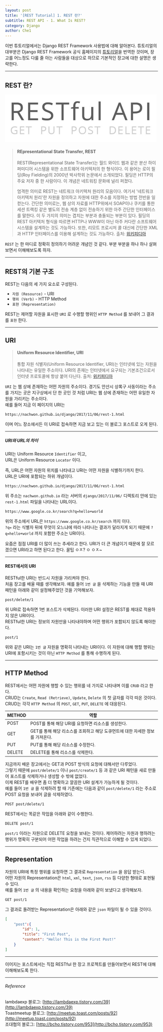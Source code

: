 ```yaml
---
layout: post
title: '[REST Tutorial] 1. REST 란?'
subtitle: REST API - 1. What Is REST?
category: Django
author: Che1
---
```




이번 튜토리얼에서는 Django REST Framework 사용법에 대해 알아본다. 튜토리얼의 대부분은 Django REST Framework 공식 홈페이지의 [튜토리얼](http://www.django-rest-framework.org/tutorial/1-serialization/)을 번역한 것이며, 장고를 어느정도 다룰 줄 아는 사람들을 대상으로 하므로 기본적인 장고에 대한 설명은 생략한다.

- - -

## REST 란?

<img width="500px" src="/img/rest/restful_api.jpg" style="box-shadow:none;"> 

> #### REpresentational State Transfer, REST
>
> REST(Representational State Transfer)는 월드 와이드 웹과 같은 분산 하이퍼미디어 시스템을 위한 소프트웨어 아키텍처의 한 형식이다. 이 용어는 로이 필딩(Roy Fielding)의 2000년 박사학위 논문에서 소개되었다. 필딩은 HTTP의 주요 저자 중 한 사람이다. 이 개념은 네트워킹 문화에 널리 퍼졌다.
> 
> 엄격한 의미로 REST는 네트워크 아키텍처 원리의 모음이다. 여기서 '네트워크 아키텍처 원리'란 자원을 정의하고 자원에 대한 주소를 지정하는 방법 전반을 일컫는다. 간단한 의미로는, 웹 상의 자료를 HTTP위에서 SOAP이나 쿠키를 통한 세션 트랙킹 같은 별도의 전송 계층 없이 전송하기 위한 아주 간단한 인터페이스를 말한다. 이 두 가지의 의미는 겹치는 부분과 충돌되는 부분이 있다. 필딩의 REST 아키텍처 형식을 따르면 HTTP나 WWW이 아닌 아주 커다란 소프트웨어 시스템을 설계하는 것도 가능하다. 또한, 리모트 프로시저 콜 대신에 간단한 XML과 HTTP 인터페이스를 이용해 설계하는 것도 가능하다. 
> 출처: [위키피디아](https://ko.wikipedia.org/wiki/REST)

`REST` 는 한 마디로 정확히 정의하기 어려운 개념인 것 같다. 부분 부분을 하나 하나 살펴보면서 이해해보도록 하자.

- - -

## REST의 기본 구조

REST는 다음의 세 가지 요소로 구성된다.

- `자원 (Resource)` - URI
- `행위 (Verb)` - HTTP Method
- `표현 (Representation)`

REST는 제어할 자원을 표시한 `URI` 로 수행할 행위인 `HTTP Method` 를 보내어 그 결과를 `표현` 한다. 

- - -

## URI

> #### Uniform Resource Identifier, URI
>
> 통합 자원 식별자(Uniform Resource Identifier, URI)는 인터넷에 있는 자원을 나타내는 유일한 주소이다. URI의 존재는 인터넷에서 요구되는 기본조건으로서 인터넷 프로토콜에 항상 붙어 다닌다.
> 출처: [위키피디아](https://ko.wikipedia.org/wiki/%ED%86%B5%ED%95%A9_%EC%9E%90%EC%9B%90_%EC%8B%9D%EB%B3%84%EC%9E%90)

`URI` 는 웹 상에 존재하는 어떤 자원의 주소이다. 경기도 안산시 상록구 사동이라는 주소를 가지는 곳은 지구상에서 단 한 곳인 것 처럼 URI는 웹 상에 존재하는 어떤 유일한 자원을 가리키는 주소이다.  
예를 들어 지금 이 페이지의 URI는 
```
https://nachwon.github.io/django/2017/11/06/rest-1.html
```

이며 어느 장소에서든 이 URI로 접속하면 지금 보고 있는 이 블로그 포스트로 오게 된다.

- - -

##### URI와 URL의 차이

URI는 Uniform Resource `Identifier` 이고,  
URL은 Uniform Resource `Locator` 이다.  

즉, URL은 어떤 자원의 위치를 나타내고 URI는 어떤 자원을 식별하기까지 한다.  
URL은 URI에 포함되는 하위 개념이다.  

```
https://nachwon.github.io/django/2017/11/06/rest-1.html
```

위 주소는 `nachwon.github.io` 라는 서버의 `django/2017/11/06/` 디렉토리 안에 있는 `rest-1.html` 파일을 나타내는 URL이다.


```
https://www.google.co.kr/search?q=hello+world
```

위의 주소에서 URL은 `https://www.google.co.kr/search` 까지 이다.  
`?q=` 라는 식별자 뒤에 무엇이 오느냐에 따라 나타나는 결과가 달라지게 되기 때문에 `?q=hello+world` 까지 포함한 주소는 URI이다.  

요즘은 점점 URI를 더 많이 쓰는 추세라고 한다. URI가 더 큰 개념이기 때문에 잘 모르겠으면 URI라고 하면 된다고 한다. 꿀팁 ㅇㅈ? ㅇ ㅇㅈ~

- - -

#### REST에서의 URI

RESTful한 URI는 반드시 자원을 가리켜야 한다.  
처음 장고를 배울 때를 생각해보자. 예를 들어 `1번 글` 을 삭제하는 기능을 만들 때 URI 패턴을 아래와 같이 설정해주었던 것을 기억해보자.  

```
post/delete/1
```

위 URI로 접속하면 1번 포스트가 삭제된다. 이러한 URI 설정은 REST를 제대로 적용하지 않은 URI이다.  
RESTful한 URI는 정보의 자원만을 나타내야하며 어떤 행위가 포함되지 않도록 해야한다.  

```
post/1
```

위와 같은 URI는 `1번 글` 자원을 명확히 나타내는 URI이다. 이 자원에 대해 행할 행위는 URI에 포함시키는 것이 아닌 `HTTP Method` 를 통해 수행하게 된다.

- - -

## HTTP Method

REST에서는 어떤 자원에 행할 수 있는 행위를 네 가지로 나타내며 이를 `CRUD` 라고 한다.  
CRUD는 `Create`, `Read (Retrieve)`, `Update`, `Delete` 의 첫 글자를 각각 따온 것이다.  
CRUD는 각각 `HTTP Method` 의 `POST`, `GET`, `PUT`, `DELETE` 에 대응된다.  

<table class="table table-striped table-bordered">
    <thead>
        <tr>
            <th>METHOD</th>
            <th>역할</th>
        </tr>
    </thead>
    <tbody>
        <tr>
            <td>POST</td>
            <td>POST를 통해 해당 URI를 요청하면 리소스를 생성한다.</td>
        </tr>
        <tr>
            <td>GET</td>
            <td>GET를 통해 해당 리소스를 조회하고 해당 도큐먼트에 대한 자세한 정보를 가져온다.</td>
        </tr>
        <tr>
            <td>PUT</td>
            <td>PUT를 통해 해당 리소스를 수정한다.</td>
        </tr>
        <tr>
            <td>DELETE</td>
            <td>DELETE를 통해 리소스를 삭제한다.</td>
        </tr>
    </tbody>
</table>

지금까지 배운 장고에서는 GET과 POST 방식의 요청에 대해서만 다루었다.  
그렇기 때문에 `post/delete/1` 이나 `post/create/1` 등 과 같은 URI 패턴을 새로 만들어 포스트를 삭제하거나 생성할 수 밖에 없었다.  
이제 REST를 배우면 좀 더 명확하고 깔끔한 URI 설계가 가능하게 될 것이다.  
예를 들어 `1번 글` 을 삭제하려 할 때 기존에는 다음과 같이 `post/delete/1` 라는 주소로 POST 요청을 보내어 글을 삭제하였다. 

```
POST post/delete/1
```

REST에서는 똑같은 작업을 아래와 같이 수행한다.

```
DELETE post/1
```

`post/1` 이라는 자원으로 DELETE 요청을 보내는 것이다. 제어하려는 자원과 행하려는 행위가 명확히 구분되어 어떤 작업을 하려는 건지 직관적으로 이해할 수 있게 되었다.

- - -

## Representation

자원의 URI에 특정 행위를 요청하면 그 결과로 `Representation` 을 응답 받는다.  
어떤 자원의 Representation은 `html`, `xml`, `text`, `json`, `rss` 등 다양한 형태로 표현될 수 있다.  
예를 들어 `1번 글` 의 내용을 확인하는 요청을 아래와 같이 보냈다고 생각해보자.

```
GET post/1
```

그 결과로 돌려받는 Representation은 아래와 같은 `json` 파일이 될 수 있을 것이다.  

```json
[
    "post":{
        "id": 1,
        "title": "First Post",
        "content": "Hello! This is the First Post!"
    }
]
```

- - -

이어지는 포스트에서는 직접 RESTful 한 장고 프로젝트를 만들어보면서 REST에 대해 이해해보도록 한다.

- - -

###### Reference

lambdaexp 블로그: [http://lambdaexp.tistory.com/39](http://lambdaexp.tistory.com/39)  
Toastmeetup 블로그: [http://meetup.toast.com/posts/92](http://meetup.toast.com/posts/92)  
조대협의 블로그: [http://bcho.tistory.com/953](http://bcho.tistory.com/953)  